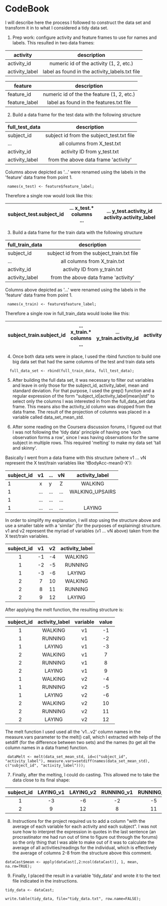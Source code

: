 # CodeBook #

I will describe here the process I followed to construct the data set and transform it in to what I considered
a tidy data set.

1. Prep work: configure activity and feature frames to use for names and labels.
 This resulted in two data frames: 

 |activity       | description                                    |
 |---------------|:----------------------------------------------:|
 | activity_id   | numeric id of the activity (1, 2, etc.)        |
 | activity_label| label as found in the activity_labels.txt file |

 |feature        | description                                    |
 |---------------|:----------------------------------------------:|
 | feature_id    | numeric id of the the feature (1, 2, etc.)     |
 | feature_label | label as found in the features.txt file        |

2. Build a data frame for the test data with the following structure

 | full_test_data     | description                                    |
 |--------------------|:----------------------------------------------:|
 | subject_id         | subject id from the subject_test.txt file      |
 | ...                | all columns from X_test.txt                    |
 | activity_id        | activity ID from y_test.txt                    |
 | activity_label     | from the above data frame 'activity'           |

 Columns above depicted as '...' were renamed using the labels in the 'feature' data frame from point 1.

``` 
 names(x_test) <- feature$feature_label;
```

 Therefore a single row would look like this:

 |subject_test.subject_id | ... x_test.* columns ... | ... y_test.activity_id activity.activity_label|
 |------------------------|:------------------------:|:---------------------------------------------:|

3. Build a data frame for the train data with the following structure

 | full_train_data    | description                                     |
 |--------------------|:-----------------------------------------------:|
 | subject_id         | subject id from the subject_train.txt file      |
 | ...                | all columns from X_train.txt                    |
 | activity_id        | activity ID from y_train.txt                    |
 | activity_label     | from the above data frame 'activity'            |

 Columns above depicted as '...' were renamed using the labels in the 'feature' data frame from point 1.

```
 names(x_train) <- feature$feature_label;
```

 Therefore a single row in full_train_data would looke like this:

 |subject_train.subject_id | ... x_train.* columns ... | ... y_train.activity_id |activity.activity_label |
 |-------------------------|:-------------------------:|:-----------------------:|:----------------------:|

4. Once both data sets were in place, I used the rbind function to build one big data set
  that had the same columns of the test and train data sets

```
  full_data_set <- rbind(full_train_data, full_test_data);
```

5. After building the full data set, it was necessary to filter out variables and leave in only those for the
subject_id, activity_label, mean and standard deviation. For that purpose, I used the grep() function and a regular
expression of the form "subject_id|activity_label|mean|std" to select only the columns I was interested in from the full_data_set data frame. This means also the activity_id column was dropped from the data frame. The result of the projection of columns was placed in a variable called data_set_mean_std.

6. After some reading on the Coursera discussion forums, I figured out that I was not following the 'tidy data' principle of having one 'each observation forms a row', since I was having observations for the same subject in multiple rows. This required 'melting' to make my data set 'tall and skinny'.

Basically I went from a data frame with this structure (where v1 ... vN represent the X test/train variables like 'tBodyAcc-mean()-X'):

 | subject_id  |    v1             | ... |  vN   | activity_label               |
 |-------------|:-----------------:|-----|:-----:|:----------------------------:|
 | 1           |     x             |  y  |  Z    |    WALKING                   |
 | 1           |     ...           | ... |  ...  |    WALKING_UPSAIRS           |
 | 1           |     ...           | ... |  ...  |                              |
 | 1           |     ...           | ... |  ...  |    LAYING                    |

In order to simplify my explanation, I will stop using the structure above and use a smaller table with a 'similar' (for the purposes of explaining) structure. v1 and v2 represent the myriad of variables (v1 ... vN above) taken from the X test/train variables.

 | subject_id  | v1 | v2 | activity_label |
 |:-----------:|:--:|:--:|:--------------:|
 |         1   | -1 | -4 | WALKING        |
 |         1   | -2 | -5 | RUNNING        |
 |         1   | -3 | -6 | LAYING         |
 |         2   |  7 | 10 | WALKING        |
 |         2   |  8 | 11 | RUNNING        |
 |         2   |  9 | 12 | LAYING         |

After applying the melt function, the resulting structure is:

 | subject_id | activity_label |  variable | value |
 |:----------:|:--------------:|:---------:|:-----:|
 |        1   | WALKING        |  v1       |  -1   |
 |        1   | RUNNING        |  v1       |  -2   |
 |        1   | LAYING         |  v1       |  -3   |
 |        2   | WALKING        |  v1       |   7   |
 |        2   | RUNNING        |  v1       |   8   |
 |        2   | LAYING         |  v1       |   9   | 
 |        1   | WALKING        |  v2       |  -4   |
 |        1   | RUNNING        |  v2       |  -5   |
 |        1   | LAYING         |  v2       |  -6   |
 |        2   | WALKING        |  v2       |  10   |
 |        2   | RUNNING        |  v2       |  11   |
 |        2   | LAYING         |  v2       |  12   | 

 The melt function I used used all the 'v1...v2' column names in the measure.vars parameter to the melt() call, which I extracted with help of the setdiff (for the difference between two sets) and the names (to get all the column names in a data frame) function.

```
 dataMelt <- melt(data_set_mean_std, id=c("subject_id", "activity_label"), measure.vars=setdiff(names(data_set_mean_std), c("subject_id", "activity_label")));
```
 
7. Finally, after the melting, I could do casting. This allowed me to take the data close to its final shape:

 | subject_id | LAYING_v1 | LAYING_v2 | RUNNING_v1 | RUNNING_v2 | WALKING_v1 | WALKING_v2 |
 |:----------:|:---------:|:---------:|:----------:|:----------:|:----------:|:----------:|
 |          1 |        -3 |        -6 |         -2 |       -5   |       -1   |       -4   |
 |          2 |         9 |        12 |          8 |       11   |        7   |       10   |

8. Instructions for the project required us to add a column "with the average of each variable for each activity and each subject".
I was not sure how to interpret the expression in quotes in the last sentence (an procrastinator me had run out of time to figure out through the forums) so the only thing that I was able to make out of it was to calculate the average of all activities/readings for the individual, which is effectively the average of columns 2-8 from the structure above this comment.

```
dataCast$mean <- apply(dataCast[,2:ncol(dataCast)], 1, mean, na.rm=TRUE);
```

9. Finally, I placed the result in a variable 'tidy_data' and wrote it to the text file indicated in the instructions.

```
tidy_data <- dataCast;

write.table(tidy_data, file="tidy_data.txt", row.name=FALSE);
```
